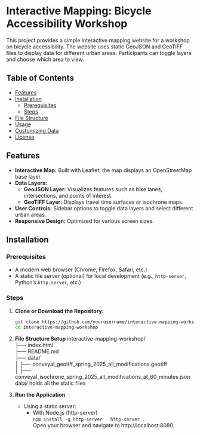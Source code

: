 # Interactive Mapping: Bicycle Accessibility Workshop

This project provides a simple interactive mapping website for a workshop on bicycle accessibility. The website uses static GeoJSON and GeoTIFF files to display data for different urban areas. Participants can toggle layers and choose which area to view.

## Table of Contents

- [Features](#features)
- [Installation](#installation)
  - [Prerequisites](#prerequisites)
  - [Steps](#steps)
- [File Structure](#file-structure)
- [Usage](#usage)
- [Customizing Data](#customizing-data)
- [License](#license)

## Features

- **Interactive Map:** Built with Leaflet, the map displays an OpenStreetMap base layer.
- **Data Layers:**
  - **GeoJSON Layer:** Visualizes features such as bike lanes, intersections, and points of interest.
  - **GeoTIFF Layer:** Displays travel time surfaces or isochrone maps.
- **User Controls:** Sidebar options to toggle data layers and select different urban areas.
- **Responsive Design:** Optimized for various screen sizes.

## Installation

### Prerequisites

- A modern web browser (Chrome, Firefox, Safari, etc.)
- A static file server (optional) for local development (e.g., `http-server`, Python’s `http.server`, etc.)

### Steps

1. **Clone or Download the Repository:**

   ```bash
   git clone https://github.com/yourusername/interactive-mapping-workshop.git
   cd interactive-mapping-workshop

2. **File Structure Setup**
    interactive-mapping-workshop/  
    ├── index.html  
    ├── README.md  
    ├── data/  
    │   ├── conveyal_geotiff_spring_2025_all_modifications.geotiff  
    │   ├── conveyal_isochrone_spring_2025_all_modifications_at_60_minutes.json  
    data/ holds all the static files
3. **Run the Application**
    - Using a static server:
        - With Node.js (http-server)  
        `npm install -g http-server  
        http-server . `  
        Open your browser and navigate to http://localhost:8080.

